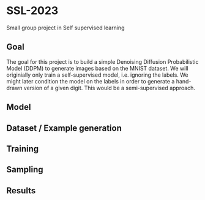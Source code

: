 # SSL-2023
Small group project in Self supervised learning

## Goal

The goal for this project is to build a simple Denoising Diffusion Probabilistic Model (DDPM) to generate images based on the MNIST dataset. 
We will originially only train a self-supervised model, i.e. ignoring the labels. We might later condition the model on the labels in order to 
generate a hand-drawn version of a given digit. This would be a semi-supervised approach. 

## Model


## Dataset / Example generation


## Training


## Sampling


## Results
